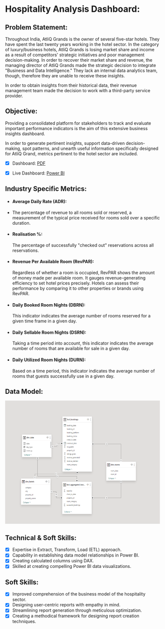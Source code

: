 # Hospitality Analysis Dashboard:

## Problem Statement:
Throughout India, AtliQ Grands is the owner of several five-star hotels. They have spent the last twenty years working in the hotel sector. In the category of luxury/business hotels, AtliQ Grands is losing market share and income as a result of competitors' strategic initiatives and poor management decision-making. In order to recover their market share and revenue, the managing director of AtliQ Grands made the strategic decision to integrate "Business and Data Intelligence." They lack an internal data analytics team, though, therefore they are unable to receive these insights.

In order to obtain insights from their historical data, their revenue management team made the decision to work with a third-party service provider.


## Objective:
Providing a consolidated platform for stakeholders to track and evaluate important performance indicators is the aim of this extensive business insights dashboard.


In order to generate pertinent insights, support data-driven decision-making, spot patterns, and unearth useful information specifically designed for AtliQ Grand, metrics pertinent to the hotel sector are included. 

- [x] Dashboard: [PDF](https://github.com/anisarsad/Hospitality_Analysis/blob/main/Hospitality_Analysis.pdf)
- [x] Live Dashboard: [Power BI](https://app.powerbi.com/view?r=eyJrIjoiNWMyMWRiNjEtZGIxNy00MTQxLWE5NGQtOTg2MTBiMzlmOWM5IiwidCI6ImM2ZTU0OWIzLTVmNDUtNDAzMi1hYWU5LWQ0MjQ0ZGM1YjJjNCJ9)


## Industry Specific Metrics:

- #### Average Daily Rate (ADR):
- The percentage of revenue to all rooms sold or reserved,  a measurement of the typical price received for rooms sold over a specific duration.

- #### Realisation %:
  The percentage of successfully "checked out" reservations across all reservations.

- #### Revenue Per Available Room (RevPAR):
  Regardless of whether a room is occupied, RevPAR shows the amount of money made per available room. It gauges revenue-generating efficiency to set hotel prices precisely. Hotels can assess their performance by comparing it to other properties or brands using RevPAR.

- #### Daily Booked Room Nights (DBRN):
  This indicator indicates the average number of rooms reserved for a given time frame in a given day.
- #### Daily Sellable Room Nights (DSRN):
  Taking a time period into account, this indicator indicates the average number of rooms that are available for sale in a given day.

- #### Daily Utilized Room Nights (DURN):
  Based on a time period, this indicator indicates the average number of rooms that guests successfully use in a given day.
## Data Model:
<p align="center">
  <img src="https://github.com/anisarsad/Hospitality-Analysis/blob/main/Data%20Model.png" height="400">
</p>

## Technical & Soft Skills:
- [x]	Expertise in Extract, Transform, Load (ETL) approach.
- [x]	Capability in establishing data model relationships in Power BI. 
- [x]	Creating calculated columns using DAX.
- [x]	Skilled at creating compelling Power BI data visualizations.  

## Soft Skills:
- [x]	Improved comprehension of the business model of the hospitality sector.  
- [x]	Designing user-centric reports with empathy in mind.
- [x]	Streamlining report generation through meticulous optimization.
- [x]	Creating a methodical framework for designing report creation techniques.
